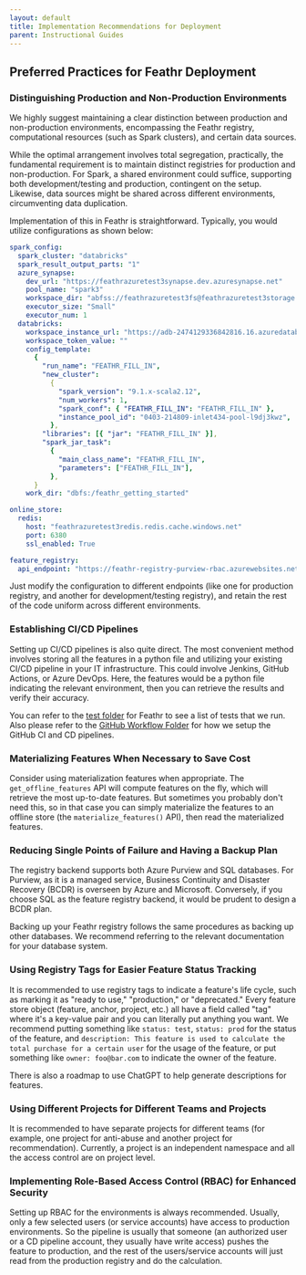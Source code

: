 ```yaml
---
layout: default
title: Implementation Recommendations for Deployment
parent: Instructional Guides
---
```


## Preferred Practices for Feathr Deployment 

### Distinguishing Production and Non-Production Environments

We highly suggest maintaining a clear distinction between production and non-production environments, encompassing the Feathr registry, computational resources (such as Spark clusters), and certain data sources.

While the optimal arrangement involves total segregation, practically, the fundamental requirement is to maintain distinct registries for production and non-production. For Spark, a shared environment could suffice, supporting both development/testing and production, contingent on the setup. Likewise, data sources might be shared across different environments, circumventing data duplication.

Implementation of this in Feathr is straightforward. Typically, you would utilize configurations as shown below:

```yaml
spark_config:
  spark_cluster: "databricks"
  spark_result_output_parts: "1"
  azure_synapse:
    dev_url: "https://feathrazuretest3synapse.dev.azuresynapse.net"
    pool_name: "spark3"
    workspace_dir: "abfss://feathrazuretest3fs@feathrazuretest3storage.dfs.core.windows.net/feathr_test_workspace"
    executor_size: "Small"
    executor_num: 1
  databricks:
    workspace_instance_url: "https://adb-2474129336842816.16.azuredatabricks.net/"
    workspace_token_value: ""
    config_template:
      {
        "run_name": "FEATHR_FILL_IN",
        "new_cluster":
          {
            "spark_version": "9.1.x-scala2.12",
            "num_workers": 1,
            "spark_conf": { "FEATHR_FILL_IN": "FEATHR_FILL_IN" },
            "instance_pool_id": "0403-214809-inlet434-pool-l9dj3kwz",
          },
        "libraries": [{ "jar": "FEATHR_FILL_IN" }],
        "spark_jar_task":
          {
            "main_class_name": "FEATHR_FILL_IN",
            "parameters": ["FEATHR_FILL_IN"],
          },
      }
    work_dir: "dbfs:/feathr_getting_started"

online_store:
  redis:
    host: "feathrazuretest3redis.redis.cache.windows.net"
    port: 6380
    ssl_enabled: True

feature_registry:
  api_endpoint: "https://feathr-registry-purview-rbac.azurewebsites.net/api/v1"
```

Just modify the configuration to different endpoints (like one for production registry, and another for development/testing registry), and retain the rest of the code uniform across different environments.

### Establishing CI/CD Pipelines

Setting up CI/CD pipelines is also quite direct. The most convenient method involves storing all the features in a python file and utilizing your existing CI/CD pipeline in your IT infrastructure. This could involve Jenkins, GitHub Actions, or Azure DevOps. Here, the features would be a python file indicating the relevant environment, then you can retrieve the results and verify their accuracy.

You can refer to the [test folder](https://github.com/feathr-ai/feathr/tree/main/feathr_project/test) for Feathr to see a list of tests that we run. Also please refer to the [GitHub Workflow Folder](https://github.com/feathr-ai/feathr/tree/main/.github/workflows) for how we setup the GitHub CI and CD pipelines.

### Materializing Features When Necessary to Save Cost

Consider using materialization features when appropriate. The `get_offline_features` API will compute features on the fly, which will retrieve the most up-to-date features. But sometimes you probably don't need this, so in that case you can simply materialize the features to an offline store (the `materialize_features()` API), then read the materialized features.

### Reducing Single Points of Failure and Having a Backup Plan

The registry backend supports both Azure Purview and SQL databases. For Purview, as it is a managed service, Business Continuity and Disaster Recovery (BCDR) is overseen by Azure and Microsoft. Conversely, if you choose SQL as the feature registry backend, it would be prudent to design a BCDR plan.

Backing up your Feathr registry follows the same procedures as backing up other databases. We recommend referring to the relevant documentation for your database system.

### Using Registry Tags for Easier Feature Status Tracking

It is recommended to use registry tags to indicate a feature's life cycle, such as marking it as "ready to use," "production," or "deprecated." Every feature store object (feature, anchor, project, etc.) all have a field called "tag" where it's a key-value pair and you can literally put anything you want. We recommend putting something like `status: test`, `status: prod` for the status of the feature, and `description: This feature is used to calculate the total purchase for a certain user` for the usage of the feature, or put something like `owner: foo@bar.com` to indicate the owner of the feature.

There is also a roadmap to use ChatGPT to help generate descriptions for features.

### Using Different Projects for Different Teams and Projects

It is recommended to have separate projects for different teams (for example, one project for anti-abuse and another project for recommendation). Currently, a project is an independent namespace and all the access control are on project level.

### Implementing Role-Based Access Control (RBAC) for Enhanced Security

Setting up RBAC for the environments is always recommended. Usually, only a few selected users (or service accounts) have access to production environments. So the pipeline is usually that someone (an authorized user or a CD pipeline account, they usually have write access) pushes the feature to production, and the rest of the users/service accounts will just read from the production registry and do the calculation.
